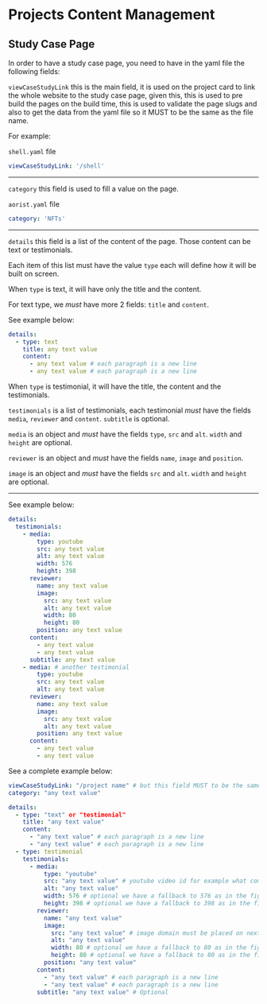 # Projects Content Management

## Study Case Page

In order to have a study case page, you need to have in the yaml file the following fields:

`viewCaseStudyLink` this is the main field, it is used on the project card to link the whole website to the study case page, given this, this is used to pre build the pages on the build time, this is used to validate the page slugs and also to get the data from the yaml file so it MUST to be the same as the file name.

For example:

`shell.yaml` file

```yml
viewCaseStudyLink: '/shell'
```

---

`category` this field is used to fill a value on the page.

`aorist.yaml` file

```yml
category: 'NFTs'
```

---

`details` this field is a list of the content of the page. Those content can be text or testimonials.

Each item of this list must have the value `type` each will define how it will be built on screen.

When `type` is text, it will have only the title and the content.

For text type, we _must_ have more 2 fields: `title` and `content`.

See example below:

```yml
details:
  - type: text
    title: any text value
    content:
      - any text value # each paragraph is a new line
      - any text value # each paragraph is a new line
```

When `type` is testimonial, it will have the title, the content and the testimonials.

`testimonials` is a list of testimonials, each testimonial _must_ have the fields `media`, `reviewer` and `content`. `subtitle` is optional.

`media` is an object and _must_ have the fields `type`, `src` and `alt`. `width` and `height` are optional.

`reviewer` is an object and _must_ have the fields `name`, `image` and `position`.

`image` is an object and _must_ have the fields `src` and `alt`. `width` and `height` are optional.

---

See example below:

```yml
details:
  testimonials:
    - media:
        type: youtube
        src: any text value
        alt: any text value
        width: 576
        height: 398
      reviewer:
        name: any text value
        image:
          src: any text value
          alt: any text value
          width: 80
          height: 80
        position: any text value
      content:
        - any text value
        - any text value
      subtitle: any text value
    - media: # another testimonial
        type: youtube
        src: any text value
        alt: any text value
      reviewer:
        name: any text value
        image:
          src: any text value
          alt: any text value
        position: any text value
      content:
        - any text value
        - any text value
```

See a complete example below:

```yml
viewCaseStudyLink: "/project name" # but this field MUST to be the same of the file name
category: "any text value"

details:
  - type: "text" or "testimonial"
    title: "any text value"
    content:
      - "any text value" # each paragraph is a new line
      - "any text value" # each paragraph is a new line
  - type: testimonial
    testimonials:
      - media:
          type: "youtube"
          src: "any text value" # youtube video id for example what comes after "v=" https://www.youtube.com/watch?v=-IoeyK_oipg, so the id here is "-IoeyK_oipg". If the url is longer for example https://www.youtube.com/watch?v=LJD6TwUaljQ&list=PLFAAXU0gmqD02L9CCvlp8LspkHTpBnoPB, the id is the same "-IoeyK_oipg" because we only need the video id, you can find it on the url after "v=" and before first "&"
          alt: "any text value"
          width: 576 # optional we have a fallback to 576 as in the figma file, but it can be customized
          height: 398 # optional we have a fallback to 398 as in the figma file, but it can be customized
        reviewer:
          name: "any text value"
          image:
            src: "any text value" # image domain must be placed on next.config.js file on the root of this repository
            alt: "any text value"
            width: 80 # optional we have a fallback to 80 as in the figma file, but it can be customized
            height: 80 # optional we have a fallback to 80 as in the figma file, but it can be customized
          position: "any text value"
        content:
          - "any text value" # each paragraph is a new line
          - "any text value" # each paragraph is a new line
        subtitle: "any text value" # Optional
```
